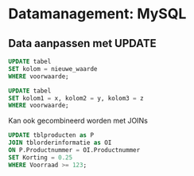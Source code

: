 # Datamanagement: MySQL
## Data aanpassen met UPDATE
```sql
UPDATE tabel
SET kolom = nieuwe_waarde
WHERE voorwaarde;

UPDATE tabel
SET kolom1 = x, kolom2 = y, kolom3 = z
WHERE voorwaarde;
```
Kan ook gecombineerd worden met JOINs
```sql
UPDATE tblproducten as P
JOIN tblorderinformatie as OI
ON P.Productnummer = OI.Productnummer
SET Korting = 0.25
WHERE Voorraad >= 123;
```
<!--stackedit_data:
eyJoaXN0b3J5IjpbMTMwODUxOTgwNSw3MzA5OTgxMTZdfQ==
-->